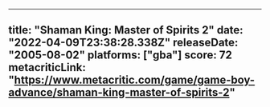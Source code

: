 
---
title: "Shaman King: Master of Spirits 2"
date: "2022-04-09T23:38:28.338Z"
releaseDate: "2005-08-02"
platforms: ["gba"]
score: 72
metacriticLink: "https://www.metacritic.com/game/game-boy-advance/shaman-king-master-of-spirits-2"
---
